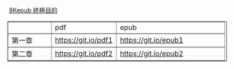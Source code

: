   
  <a href="https://github.com/goodabc/GCC/blob/master/GCC/ebook/epub/ultiGoalCmCN8k.epub?raw=true">8Kepub 終極目的</a>

  
  <table border="1" cellpadding="2" cellspacing="2" align="center" width="150%">
  <tr>
	<td></td>
	<td>pdf</td>
	<td>epub</td>
  </tr>
  <tr>
	<td  width="20%">第一章</td>
	<td  width="30%"><a href="https://git.io/pdf1">https://git.io/pdf1</a></td>
	<td  width="50%"><a href="https://git.io/epub1">https://git.io/epub1</a></td>
  </tr>
  <tr>
	<td>第二章</td>
	<td><a href="https://git.io/pdf2">https://git.io/pdf2</a></td>
	<td><a href="https://git.io/epub2">https://git.io/epub2</a></td>
  </tr>
  </table>
